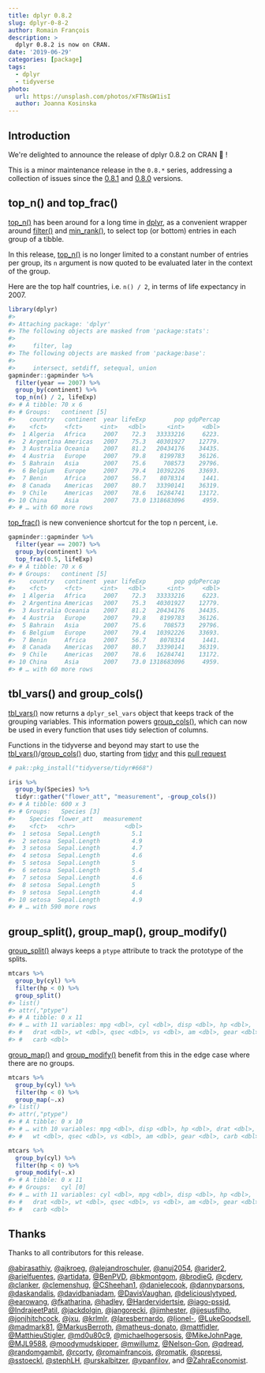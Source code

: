 ```yaml
---
title: dplyr 0.8.2
slug: dplyr-0-8-2
author: Romain François
description: >
  dplyr 0.8.2 is now on CRAN.
date: '2019-06-29'
categories: [package]
tags:
  - dplyr
  - tidyverse
photo:
  url: https://unsplash.com/photos/xFTNsGW1isI
  author: Joanna Kosinska
---
```




## Introduction

We're delighted to announce the release of dplyr 0.8.2 on CRAN 🍉 !

This is a minor maintenance release in the `0.8.*` series, addressing a collection of 
issues since the [0.8.1](https://www.tidyverse.org/articles/2019/05/dplyr-0-8-1/) and 
[0.8.0](https://www.tidyverse.org/articles/2019/02/dplyr-0-8-0/) versions.

## top_n() and top_frac()

[top_n()](https://dplyr.tidyverse.org/reference/top_n.html) has been around for a long time in 
[dplyr](https://dplyr.tidyverse.org/index.html), as a convenient wrapper around 
[filter()](https://dplyr.tidyverse.org/articles/dplyr.html?q=filter)
and [min_rank()](https://dplyr.tidyverse.org/reference/ranking.html), 
to select top (or bottom) entries in each group of a tibble. 

In this release, [top_n()](https://dplyr.tidyverse.org/reference/top_n.html) is no longer 
limited to a constant number of entries per group, its `n` argument is now quoted
to be evaluated later in the context of the group. 

Here are the top half countries, i.e. `n() / 2`, in terms of life expectancy in 2007. 


```r
library(dplyr)
#> 
#> Attaching package: 'dplyr'
#> The following objects are masked from 'package:stats':
#> 
#>     filter, lag
#> The following objects are masked from 'package:base':
#> 
#>     intersect, setdiff, setequal, union
gapminder::gapminder %>% 
  filter(year == 2007) %>% 
  group_by(continent) %>% 
  top_n(n() / 2, lifeExp)
#> # A tibble: 70 x 6
#> # Groups:   continent [5]
#>    country   continent  year lifeExp        pop gdpPercap
#>    <fct>     <fct>     <int>   <dbl>      <int>     <dbl>
#>  1 Algeria   Africa     2007    72.3   33333216     6223.
#>  2 Argentina Americas   2007    75.3   40301927    12779.
#>  3 Australia Oceania    2007    81.2   20434176    34435.
#>  4 Austria   Europe     2007    79.8    8199783    36126.
#>  5 Bahrain   Asia       2007    75.6     708573    29796.
#>  6 Belgium   Europe     2007    79.4   10392226    33693.
#>  7 Benin     Africa     2007    56.7    8078314     1441.
#>  8 Canada    Americas   2007    80.7   33390141    36319.
#>  9 Chile     Americas   2007    78.6   16284741    13172.
#> 10 China     Asia       2007    73.0 1318683096     4959.
#> # … with 60 more rows
```

[top_frac()](https://dplyr.tidyverse.org/reference/top_n.html) is new convenience shortcut for 
the top n percent, i.e. 


```r
gapminder::gapminder %>% 
  filter(year == 2007) %>% 
  group_by(continent) %>% 
  top_frac(0.5, lifeExp)
#> # A tibble: 70 x 6
#> # Groups:   continent [5]
#>    country   continent  year lifeExp        pop gdpPercap
#>    <fct>     <fct>     <int>   <dbl>      <int>     <dbl>
#>  1 Algeria   Africa     2007    72.3   33333216     6223.
#>  2 Argentina Americas   2007    75.3   40301927    12779.
#>  3 Australia Oceania    2007    81.2   20434176    34435.
#>  4 Austria   Europe     2007    79.8    8199783    36126.
#>  5 Bahrain   Asia       2007    75.6     708573    29796.
#>  6 Belgium   Europe     2007    79.4   10392226    33693.
#>  7 Benin     Africa     2007    56.7    8078314     1441.
#>  8 Canada    Americas   2007    80.7   33390141    36319.
#>  9 Chile     Americas   2007    78.6   16284741    13172.
#> 10 China     Asia       2007    73.0 1318683096     4959.
#> # … with 60 more rows
```

## tbl_vars() and group_cols()

[tbl_vars()](https://dplyr.tidyverse.org/reference/tbl_vars.html) now returns a `dplyr_sel_vars` 
object that keeps track of the grouping variables. This information powers 
[group_cols()](https://dplyr.tidyverse.org/reference/group_cols.html), which can now be used
in every function that uses tidy selection of columns. 

Functions in the tidyverse and beyond may start to use the 
[tbl_vars()](https://dplyr.tidyverse.org/reference/tbl_vars.html)/[group_cols()](https://dplyr.tidyverse.org/reference/group_cols.html) duo, 
starting from [tidyr](https://tidyr.tidyverse.org) and this [pull request](https://github.com/tidyverse/tidyr/pull/668)


```r
# pak::pkg_install("tidyverse/tidyr#668")

iris %>%
  group_by(Species) %>% 
  tidyr::gather("flower_att", "measurement", -group_cols())
#> # A tibble: 600 x 3
#> # Groups:   Species [3]
#>    Species flower_att   measurement
#>    <fct>   <chr>              <dbl>
#>  1 setosa  Sepal.Length         5.1
#>  2 setosa  Sepal.Length         4.9
#>  3 setosa  Sepal.Length         4.7
#>  4 setosa  Sepal.Length         4.6
#>  5 setosa  Sepal.Length         5  
#>  6 setosa  Sepal.Length         5.4
#>  7 setosa  Sepal.Length         4.6
#>  8 setosa  Sepal.Length         5  
#>  9 setosa  Sepal.Length         4.4
#> 10 setosa  Sepal.Length         4.9
#> # … with 590 more rows
```

## group_split(), group_map(), group_modify()

[group_split()](https://dplyr.tidyverse.org/reference/group_split.html) always keeps 
a `ptype` attribute to track the prototype of the splits. 


```r
mtcars %>%
  group_by(cyl) %>%
  filter(hp < 0) %>% 
  group_split()
#> list()
#> attr(,"ptype")
#> # A tibble: 0 x 11
#> # … with 11 variables: mpg <dbl>, cyl <dbl>, disp <dbl>, hp <dbl>,
#> #   drat <dbl>, wt <dbl>, qsec <dbl>, vs <dbl>, am <dbl>, gear <dbl>,
#> #   carb <dbl>
```

[group_map()](https://dplyr.tidyverse.org/reference/group_map.html) and [group_modify()](https://dplyr.tidyverse.org/reference/group_map.html) 
benefit from this in the edge case where there are no groups. 


```r
mtcars %>%
  group_by(cyl) %>%
  filter(hp < 0) %>% 
  group_map(~.x)
#> list()
#> attr(,"ptype")
#> # A tibble: 0 x 10
#> # … with 10 variables: mpg <dbl>, disp <dbl>, hp <dbl>, drat <dbl>,
#> #   wt <dbl>, qsec <dbl>, vs <dbl>, am <dbl>, gear <dbl>, carb <dbl>

mtcars %>%
  group_by(cyl) %>%
  filter(hp < 0) %>% 
  group_modify(~.x)
#> # A tibble: 0 x 11
#> # Groups:   cyl [0]
#> # … with 11 variables: cyl <dbl>, mpg <dbl>, disp <dbl>, hp <dbl>,
#> #   drat <dbl>, wt <dbl>, qsec <dbl>, vs <dbl>, am <dbl>, gear <dbl>,
#> #   carb <dbl>
```

## Thanks

Thanks to all contributors for this release.

[&#x0040;abirasathiy](https://github.com/abirasathiy), [&#x0040;ajkroeg](https://github.com/ajkroeg), [&#x0040;alejandroschuler](https://github.com/alejandroschuler), [&#x0040;anuj2054](https://github.com/anuj2054), [&#x0040;arider2](https://github.com/arider2), [&#x0040;arielfuentes](https://github.com/arielfuentes), [&#x0040;artidata](https://github.com/artidata), [&#x0040;BenPVD](https://github.com/BenPVD), [&#x0040;bkmontgom](https://github.com/bkmontgom), [&#x0040;brodieG](https://github.com/brodieG), [&#x0040;cderv](https://github.com/cderv), [&#x0040;clanker](https://github.com/clanker), [&#x0040;clemenshug](https://github.com/clemenshug), [&#x0040;CSheehan1](https://github.com/CSheehan1), [&#x0040;danielecook](https://github.com/danielecook), [&#x0040;dannyparsons](https://github.com/dannyparsons), [&#x0040;daskandalis](https://github.com/daskandalis), [&#x0040;davidbaniadam](https://github.com/davidbaniadam), [&#x0040;DavisVaughan](https://github.com/DavisVaughan), [&#x0040;deliciouslytyped](https://github.com/deliciouslytyped), [&#x0040;earowang](https://github.com/earowang), [&#x0040;fkatharina](https://github.com/fkatharina), [&#x0040;hadley](https://github.com/hadley), [&#x0040;Hardervidertsie](https://github.com/Hardervidertsie), [&#x0040;iago-pssjd](https://github.com/iago-pssjd), [&#x0040;IndrajeetPatil](https://github.com/IndrajeetPatil), [&#x0040;jackdolgin](https://github.com/jackdolgin), [&#x0040;jangorecki](https://github.com/jangorecki), [&#x0040;jimhester](https://github.com/jimhester), [&#x0040;jjesusfilho](https://github.com/jjesusfilho), [&#x0040;jonjhitchcock](https://github.com/jonjhitchcock), [&#x0040;jxu](https://github.com/jxu), [&#x0040;krlmlr](https://github.com/krlmlr), [&#x0040;laresbernardo](https://github.com/laresbernardo), [&#x0040;lionel-](https://github.com/lionel-), [&#x0040;LukeGoodsell](https://github.com/LukeGoodsell), [&#x0040;madmark81](https://github.com/madmark81), [&#x0040;MarkusBerroth](https://github.com/MarkusBerroth), [&#x0040;matheus-donato](https://github.com/matheus-donato), [&#x0040;mattfidler](https://github.com/mattfidler), [&#x0040;MatthieuStigler](https://github.com/MatthieuStigler), [&#x0040;md0u80c9](https://github.com/md0u80c9), [&#x0040;michaelhogersosis](https://github.com/michaelhogersosis), [&#x0040;MikeJohnPage](https://github.com/MikeJohnPage), [&#x0040;MJL9588](https://github.com/MJL9588), [&#x0040;moodymudskipper](https://github.com/moodymudskipper), [&#x0040;mwillumz](https://github.com/mwillumz), [&#x0040;Nelson-Gon](https://github.com/Nelson-Gon), [&#x0040;qdread](https://github.com/qdread), [&#x0040;randomgambit](https://github.com/randomgambit), [&#x0040;rcorty](https://github.com/rcorty), [&#x0040;romainfrancois](https://github.com/romainfrancois), [&#x0040;romatik](https://github.com/romatik), [&#x0040;spressi](https://github.com/spressi), [&#x0040;sstoeckl](https://github.com/sstoeckl), [&#x0040;stephLH](https://github.com/stephLH), [&#x0040;urskalbitzer](https://github.com/urskalbitzer), [&#x0040;vpanfilov](https://github.com/vpanfilov), and [&#x0040;ZahraEconomist](https://github.com/ZahraEconomist).
